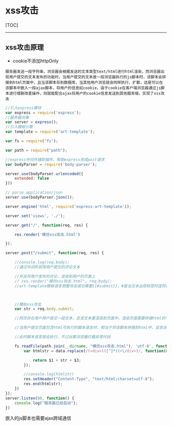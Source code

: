 # xss攻击
[TOC]
***
## xss攻击原理

+ cookie不添加httpOnly

`服务器发送一段字符串，浏览器会根据发送的文本类型text/html进行html渲染，而浏览器出现用户提交的文本发布的功能时，当用户提交的文本是一段浏览器执行的js脚本时，该脚本会拼接到html页面中，且当该脚本存到数据库，当其他用户浏览就会同样执行，扩散，这是可以在该脚本中嵌入一段ajax脚本，将用户的信息如cookie，由于cookie在客户端浏览器通过js脚本进行增删改查操作，则就能配合ajax将用户的cookie信息发送到其他服务端，实现了xss攻击`

```js
//引入express模块
var express = require('express');
//服务器对象
var server = express();
//引入模板引擎
var template = require('art-template');

var fs = require("fs");

var path = require("path");

//express中间件辅助插件，帮助express完成post请求
var bodyParser = require('body-parser');

server.use(bodyParser.urlencoded({
	extended: false
}))

// parse application/json
server.use(bodyParser.json());

server.engine('html', require('express-art-template'));

server.set('views', './');

server.get("/", function(req, res) {

	res.render('模仿xss攻击.html')

});

server.post("/submit", function(req, res) {

	//console.log(req.body);
	//通过中间件获得用户提交的评论文本

	//并且将用户发布的评论，渲染到用户的页面上
	// res.render("模仿xss攻击.html", req.body);
	//art-template模板语言想要攻击成功需要{{#submit}}，#是当文本出现标签时连同标签一起渲染



	//模拟xss攻击
	var str = req.body.submit;

	//网页存在用户用户提交一段文本，且该文本要渲染到页面中，渲染页面需要拼接html的字符串

	//当用户提交页面包含html可执行的脚本语言时，相当于将该脚本拼接到html中，且告诉浏览器发送的字符串以text/html解析

	//此时脚本语言就会执行，不过谷歌浏览器拦截异常代码

	fs.readFile(path.join(__dirname, "模仿xss攻击.html"), 'utf-8', function(err, data) {
		var htmlstr = data.replace(/(<div>)([^]*)(<\/div>)/, function(match, $1, $2, $3) {

			return $1 + str + $3;
		});

		//console.log(htmlstr)
		res.setHeader("Content-Type", "text/html;charset=utf-8");
		res.end(htmlstr);
	})
});
server.listen(80, function() {
	console.log("服务器已经启动");
})
```

嵌入的js脚本也需要ajax跨域通信